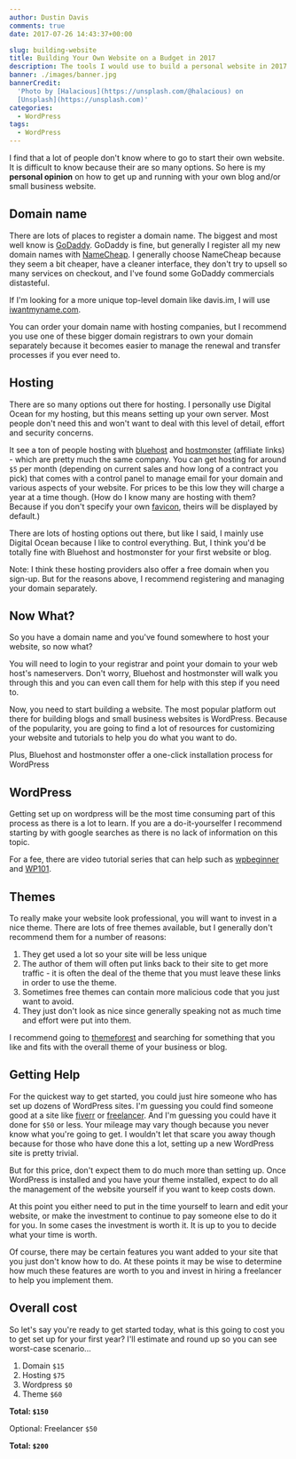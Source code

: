 ```yaml
---
author: Dustin Davis
comments: true
date: 2017-07-26 14:43:37+00:00

slug: building-website
title: Building Your Own Website on a Budget in 2017
description: The tools I would use to build a personal website in 2017
banner: ./images/banner.jpg
bannerCredit:
  'Photo by [Halacious](https://unsplash.com/@halacious) on
  [Unsplash](https://unsplash.com)'
categories:
  - WordPress
tags:
  - WordPress
---
```


I find that a lot of people don't know where to go to start their own website.
It is difficult to know because their are so many options. So here is my
**personal opinion** on how to get up and running with your own blog and/or
small business website.

## Domain name

There are lots of places to register a domain name. The biggest and most well
know is [GoDaddy](https://www.godaddy.com/). GoDaddy is fine, but generally I
register all my new domain names with [NameCheap](https://www.namecheap.com/). I
generally choose NameCheap because they seem a bit cheaper, have a cleaner
interface, they don't try to upsell so many services on checkout, and I've found
some GoDaddy commercials distasteful.

If I'm looking for a more unique top-level domain like davis.im, I will use
[iwantmyname.com](https://iwantmyname.com/).

You can order your domain name with hosting companies, but I recommend you use
one of these bigger domain registrars to own your domain separately because it
becomes easier to manage the renewal and transfer processes if you ever need to.

## Hosting

There are so many options out there for hosting. I personally use Digital Ocean
for my hosting, but this means setting up your own server. Most people don't
need this and won't want to deal with this level of detail, effort and security
concerns.

It see a ton of people hosting with
[bluehost](//www.bluehost.com/track/redseam/newblog) and
[hostmonster](//www.hostmonster.com/track/xhenxhe/startblogwebsite) (affiliate
links) - which are pretty much the same company. You can get hosting for around
`$5` per month (depending on current sales and how long of a contract you pick)
that comes with a control panel to manage email for your domain and various
aspects of your website. For prices to be this low they will charge a year at a
time though. (How do I know many are hosting with them? Because if you don't
specify your own
[favicon](https://www.webdesignerdepot.com/2012/11/whats-the-point-of-favicons/),
theirs will be displayed by default.)

There are lots of hosting options out there, but like I said, I mainly use
Digital Ocean because I like to control everything. But, I think you'd be
totally fine with Bluehost and hostmonster for your first website or blog.

Note: I think these hosting providers also offer a free domain when you sign-up.
But for the reasons above, I recommend registering and managing your domain
separately.

## Now What?

So you have a domain name and you've found somewhere to host your website, so
now what?

You will need to login to your registrar and point your domain to your web
host's nameservers. Don't worry, Bluehost and hostmonster will walk you through
this and you can even call them for help with this step if you need to.

Now, you need to start building a website. The most popular platform out there
for building blogs and small business websites is WordPress. Because of the
popularity, you are going to find a lot of resources for customizing your
website and tutorials to help you do what you want to do.

Plus, Bluehost and hostmonster offer a one-click installation process for
WordPress

## WordPress

Getting set up on wordpress will be the most time consuming part of this process
as there is a lot to learn. If you are a do-it-yourselfer I recommend starting
by with google searches as there is no lack of information on this topic.

For a fee, there are video tutorial series that can help such as
[wpbeginner](http://www.wpbeginner.com/start-here/) and
[WP101](https://www.wp101.com/wordpress-tutorials/).

## Themes

To really make your website look professional, you will want to invest in a nice
theme. There are lots of free themes available, but I generally don't recommend
them for a number of reasons:

1. They get used a lot so your site will be less unique
2. The author of them will often put links back to their site to get more
   traffic - it is often the deal of the theme that you must leave these links
   in order to use the theme.
3. Sometimes free themes can contain more malicious code that you just want to
   avoid.
4. They just don't look as nice since generally speaking not as much time and
   effort were put into them.

I recommend going to [themeforest](https://themeforest.net/category/wordpress)
and searching for something that you like and fits with the overall theme of
your business or blog.

## Getting Help

For the quickest way to get started, you could just hire someone who has set up
dozens of WordPress sites. I'm guessing you could find someone good at a site
like
[fiverr](https://www.fiverr.com/search/gigs?utf8=%E2%9C%93&locale=en&query=wordpress&search_in=category&category=10&sub_category=91&nested_sub_category_id=1017)
or [freelancer](https://www.freelancer.com/). And I'm guessing you could have it
done for `$50` or less. Your mileage may vary though because you never know what
you're going to get. I wouldn't let that scare you away though because for those
who have done this a lot, setting up a new WordPress site is pretty trivial.

But for this price, don't expect them to do much more than setting up. Once
WordPress is installed and you have your theme installed, expect to do all the
management of the website yourself if you want to keep costs down.

At this point you either need to put in the time yourself to learn and edit your
website, or make the investment to continue to pay someone else to do it for
you. In some cases the investment is worth it. It is up to you to decide what
your time is worth.

Of course, there may be certain features you want added to your site that you
just don't know how to do. At these points it may be wise to determine how much
these features are worth to you and invest in hiring a freelancer to help you
implement them.

## Overall cost

So let's say you're ready to get started today, what is this going to cost you
to get set up for your first year? I'll estimate and round up so you can see
worst-case scenario...

1. Domain `$15`
2. Hosting `$75`
3. Wordpress `$0`
4. Theme `$60`

**Total: `$150`**

Optional: Freelancer `$50`

**Total: `$200`**
